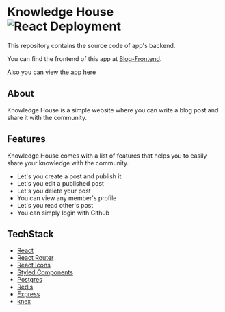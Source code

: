 # Knowledge House ![React Deployment](https://github.com/sukhiboi/blog-backend/workflows/build/badge.svg)

This repository contains the source code of app's backend.

You can find the frontend of this app at [Blog-Frontend](https://github.com/sukhiboi/blog-forntend).

Also you can view the app [here](https://knowledge-house.herokuapp.com/)

## About

Knowledge House is a simple website where you can write a blog post and share it with the community.

## Features

Knowledge House comes with a list of features that helps you to easily share your knowledge with the community.

- Let's you create a post and publish it
- Let's you edit a published post
- Let's you delete your post
- You can view any member's profile
- Let's you read other's post
- You can simply login with Github

## TechStack

- [React](https://reactjs.org/)
- [React Router](https://reactrouter.com/)
- [React Icons](https://react-icons.github.io/react-icons/)
- [Styled Components](https://styled-components.com/)
- [Postgres](https://www.postgresql.org/)
- [Redis](https://redis.io/)
- [Express](https://expressjs.com/)
- [knex](http://knexjs.org/)
